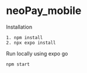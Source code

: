 # neoPay_mobile

Installation
```
1. npm install
2. npx expo install
```

Run locally using expo go
```
npm start
```
